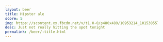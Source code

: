 ```yaml
---
layout: beer
title: Hipster ale
score: 5
img: https://scontent.xx.fbcdn.net/v/t1.0-0/p480x480/10953214_10153055770813745_8713996460827737605_n.jpg?oh=5e26a24162d9e8e47f5009e9ae2953f3&oe=588066D1
desc: Just not really hitting the spot tonight
permalink: /beer/:title.html
---
```

